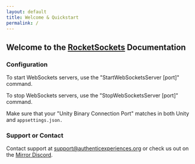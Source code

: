 ```yaml
---
layout: default
title: Welcome & Quickstart
permalink: /
---
```


## Welcome to the [RocketSockets](https://rocketsockets.network/) Documentation

### Configuration

To start WebSockets servers, use the "StartWebSocketsServer \[port\]" command.

To stop WebSockets servers, use the "StopWebSocketsServer \[port\]" command.

Make sure that your "Unity Binary Connection Port" matches in both Unity and `appsettings.json.`

### Support or Contact

Contact support at [support@authenticexperiences.org](mailto:support@authenticexperiences.org) or check us out on the [Mirror Discord](https://discord.gg/eZ74xb).